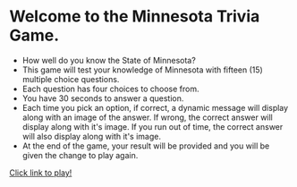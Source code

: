 # Welcome to the Minnesota Trivia Game. 

* How well do you know the State of Minnesota?
* This game will test your knowledge of Minnesota with fifteen (15) multiple choice questions.
* Each question has four choices to choose from. 
* You have 30 seconds to answer a question.
* Each time you pick an option, if correct, a dynamic message will display along with an image of the answer. If wrong, the correct answer will display along with it's image. If you run out of time, the correct answer will also display along with it's image. 
* At the end of the game, your result will be provided and you will be given the change to play again.

 [Click link to play!]( https://emerzonic.github.io/TriviaGame/)

